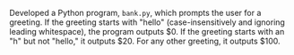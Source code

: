 Developed a Python program, `bank.py`, which prompts the user for a greeting. If the greeting starts with "hello" (case-insensitively and ignoring leading whitespace), the program outputs $0. If the greeting starts with an "h" but not "hello," it outputs $20. For any other greeting, it outputs $100.